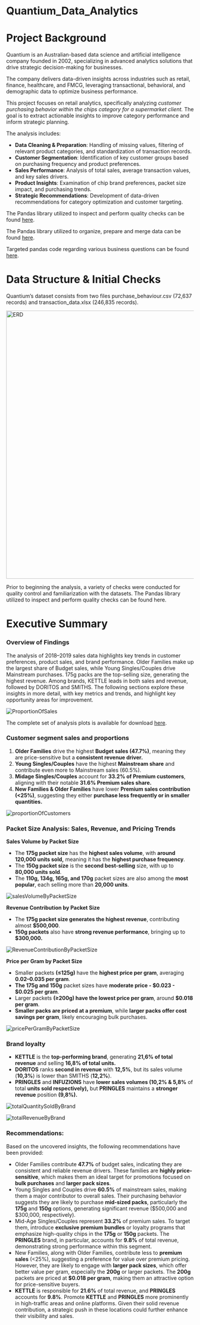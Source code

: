 # Quantium_Data_Analytics

# Project Background

Quantium is an Australian-based data science and artificial intelligence company founded in 2002, specializing in advanced analytics solutions that drive strategic decision-making for businesses.

The company delivers data-driven insights across industries such as retail, finance, healthcare, and FMCG, leveraging transactional, behavioral, and demographic data to optimize business performance.

This project focuses on retail analytics, specifically analyzing *customer purchasing behavior within the chips category for a supermarket client.* The goal is to extract actionable insights to improve category performance and inform strategic planning. 

The analysis includes:
- **Data Cleaning & Preparation**: Handling of missing values, filtering of relevant product categories, and standardization of transaction records.
- **Customer Segmentation**: Identification of key customer groups based on purchasing frequency and product preferences.
- **Sales Performance**: Analysis of total sales, average transaction values, and key sales drivers.
- **Product Insights**: Examination of chip brand preferences, packet size impact, and purchasing trends.
- **Strategic Recommendations**: Development of data-driven recommendations for category optimization and customer targeting.


The Pandas library utilized to inspect and perform quality checks can be found [here](./notebooks/Quantium_data_checks.ipynb).

The Pandas library utilized to organize, prepare and merge data can be found [here](./notebooks/Qiuantium_data_transformation.ipynb).

Targeted pandas code regarding various business questions can be found [here](./notebooks/Quantium_business_analysis.ipynb).



# Data Structure & Initial Checks

Quantium’s dataset consists from two files purchase_behaviour.csv (72,637 records) and transaction_data.xlsx (246,835 records).

<img width="721" alt="ERD" src="https://github.com/user-attachments/assets/2c68e9dd-5c90-4951-be47-620ce0fab848" />


Prior to beginning the analysis, a variety of checks were conducted for quality control and familiarization with the datasets. The Pandas library utilized to inspect and perform quality checks can be found here.

# Executive Summary

### Overview of Findings

The analysis of 2018–2019 sales data highlights key trends in customer preferences, product sales, and brand performance. Older Families make up the largest share of Budget sales, while Young Singles/Couples drive Mainstream purchases. 175g packs are the top-selling size, generating the highest revenue. Among brands, KETTLE leads in both sales and revenue, followed by DORITOS and SMITHS. The following sections explore these insights in more detail, with key metrics and trends, and highlight key opportunity areas for improvement.

![ProportionOfSales](https://github.com/user-attachments/assets/aa1ce97b-eb08-4230-82fa-5b3318d2b3c0)

The complete set of analysis plots is available for download [here](./plots).


### **Customer segment sales and proportions**

1. **Older Families** drive the highest **Budget sales (47.7%)**, meaning they are price-sensitive but a **consistent revenue driver.**
2. **Young Singles/Couples** have the highest **Mainstream share** and contribute even more to Mainstream sales (60.5%).
3. **Midage Singles/Couples** account for **33.2% of Premium customers**, aligning with their notable **31.6% Premium sales share.**
4. **New Families & Older Families** have lower **Premium sales contribution (<25%)**, suggesting they either **purchase less frequently or in smaller quantities.**

![proportionOfCustomers](https://github.com/user-attachments/assets/de92d59d-a393-4e5d-9c77-0c23d2b1e279)


### **Packet Size Analysis: Sales, Revenue, and Pricing Trends**

**Sales Volume by Packet Size** 

- The **175g packet size** has the **highest sales volume**, with **around 120,000 units sold,** meaning it has the **highest purchase frequency**.
- The **150g packet size** is the **second best-selling** size, with up to **80,000 units sold**.
- The **110g, 134g, 165g, and 170g** packet sizes are also among the **most popular**, each selling more than **20,000 units**.

![salesVolumeByPacketSize](https://github.com/user-attachments/assets/d37d0f09-e5a7-43aa-b5bb-1f6a43d5701a)


**Revenue Contribution by Packet Size** 

- The **175g packet size generates the highest revenue**, contributing almost **$500,000**.
- **150g packets** also have **strong revenue performance**, bringing up to **$300,000.**

![RevenueContributionByPacketSize](https://github.com/user-attachments/assets/7a3e36d3-f67f-419a-aa0a-2d00458e11a9)

**Price per Gram by Packet Size** 

- Smaller packets **(≤125g)** have the **highest price per gram**, averaging **$0.02–$0.035 per gram**.
- **The 175g and 150g** packet sizes have **moderate price - $0.023 - $0.025 per gram**.
- Larger packets **(≥200g) have the lowest price per gram**, around **$0.018 per gram**.
- **Smaller packs are priced at a premium**, while **larger packs offer cost savings per gram**, likely encouraging bulk purchases.

![pricePerGramByPacketSize](https://github.com/user-attachments/assets/4c2910d5-dd2a-416a-9221-d49164906aec)

### Brand loyalty

- **KETTLE** is the **top-performing brand**, generating **21,6% of total revenue** and selling **16,8% of total units.**
- **DORITOS** ranks **second in revenue** with **12,5%**, but its sales volume (**10,3%**) is lower than SMITHS (**12,2%**).
- **PRINGLES** and **INFUZIONS** have **lower sales volumes (10,2% & 5,8%** of total ****units sold respectively**),** but **PRINGLES** maintains a **stronger revenue** position **(9,8%).**

![totalQuantitySoldByBrand](https://github.com/user-attachments/assets/e8ca7548-ad16-462e-9546-133cd05ba55a)

![totalRevenueByBrand](https://github.com/user-attachments/assets/6566ccc6-38fd-46d6-937c-b9f80722f568)

### Recommendations:

Based on the uncovered insights, the following recommendations have been provided:

- Older Families contribute **47.7%** of budget sales, indicating they are consistent and reliable revenue drivers. These families are **highly price-sensitive**, which makes them an ideal target for promotions focused on **bulk purchases** and **larger pack sizes**.
- Young Singles and Couples drive **60.5%** of mainstream sales, making them a major contributor to overall sales. Their purchasing behavior suggests they are likely to purchase **mid-sized packs**, particularly the **175g** and **150g** options, generating significant revenue ($500,000 and $300,000, respectively).
- Mid-Age Singles/Couples represent **33.2%** of premium sales. To target them, introduce **exclusive premium bundles** or loyalty programs that emphasize high-quality chips in the **175g** or **150g** packets. The **PRINGLES** brand, in particular, accounts for **9.8%** of total revenue, demonstrating strong performance within this segment.
- New Families, along with Older Families, contribute less to **premium sales** (<25%), suggesting a preference for value over premium pricing. However, they are likely to engage with **larger pack sizes**, which offer better value per gram, especially the **200g** or larger packets. The **200g** packets are priced at **$0.018 per gram**, making them an attractive option for price-sensitive buyers.
- **KETTLE** is responsible for **21.6%** of total revenue, and **PRINGLES** accounts for **9.8%**. Promote **KETTLE** and **PRINGLES** more prominently in high-traffic areas and online platforms. Given their solid revenue contribution, a strategic push in these locations could further enhance their visibility and sales.
